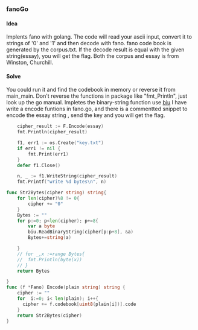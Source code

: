### fanoGo
#### Idea
Implents fano  with golang. The code will read your ascii input, convert it to strings of '0' and '1' and then decode with fano. fano code book is generated by the corpus.txt. If the decode result  is equal with the given string(essay), you will get the flag. Both the corpus and essay is from Winston, Churchill.
#### Solve
You could run it and find the codebook in memory or reverse it from main_main. Don't reverse the functions in  package like "fmt_Println", just look up the go manual. Impletes the binary-string function use [biu](https://github.com/imroc/biu.) I have write a encode funtions in fano.go, and there is a commentted snippet to encode the essay string , send the key and you will get the flag.
```go
    cipher_result := F.Encode(essay)
    fmt.Println(cipher_result)

    f1, err1 := os.Create("key.txt")
    if err1 != nil {
        fmt.Print(err1)
    }
    defer f1.Close()

    n, _ := f1.WriteString(cipher_result)
    fmt.Printf("write %d bytes\n", n)
```
```go
func Str2Bytes(cipher string) string{
    for len(cipher)%8 != 0{
        cipher += "0"
    }
    Bytes := ""
    for p:=0; p<len(cipher); p+=8{
        var a byte
        biu.ReadBinaryString(cipher[p:p+8], &a)
        Bytes+=string(a)

    }
    // for _,x :=range Bytes{
    //  fmt.Println(byte(x))
    // }
    return Bytes

}
func (f *Fano) Encode(plain string) string {
    cipher := ""
    for  i:=0; i< len(plain); i++{
      cipher += f.codebook[uint8(plain[i])].code
    }
    return Str2Bytes(cipher)
}
```


